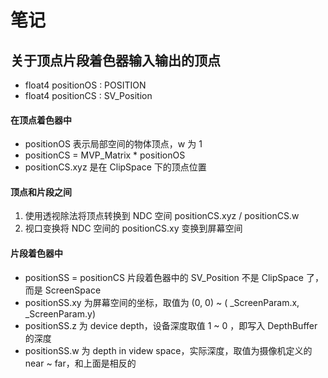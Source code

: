 # 笔记

## 关于顶点片段着色器输入输出的顶点

- float4 positionOS : POSITION
- float4 positionCS : SV_Position

#### 在顶点着色器中

- positionOS 表示局部空间的物体顶点，w 为 1
- positionCS = MVP_Matrix * positionOS
- positionCS.xyz 是在 ClipSpace 下的顶点位置

#### 顶点和片段之间

1. 使用透视除法将顶点转换到 NDC 空间 positionCS.xyz / positionCS.w 
2. 视口变换将 NDC 空间的 positionCS.xy 变换到屏幕空间

#### 片段着色器中

- positionSS = positionCS 片段着色器中的 SV_Position 不是 ClipSpace 了，而是 ScreenSpace
- positionSS.xy 为屏幕空间的坐标，取值为 (0, 0) ~ ( _ScreenParam.x, _ScreenParam.y)
- positionSS.z 为 device depth，设备深度取值 1 ~ 0 ，即写入 DepthBuffer 的深度
- positionSS.w 为 depth in videw space，实际深度，取值为摄像机定义的 near ~ far，和上面是相反的